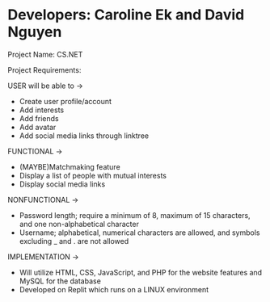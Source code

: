 # Developers: Caroline Ek and David Nguyen

Project Name: CS.NET

Project Requirements:

 USER will be able to ->
- Create user profile/account
- Add interests
- Add friends
- Add avatar
- Add social media links through linktree

FUNCTIONAL ->
- (MAYBE)Matchmaking feature
- Display a list of people with mutual interests
- Display social media links 

NONFUNCTIONAL ->
- Password length; require a minimum of 8, maximum of 15 characters, and one non-alphabetical character
- Username; alphabetical, numerical characters are allowed, and symbols excluding _ and . are not allowed

IMPLEMENTATION ->
- Will utilize HTML, CSS, JavaScript, and PHP for the website features and MySQL for the database
- Developed on Replit which runs on a LINUX environment

